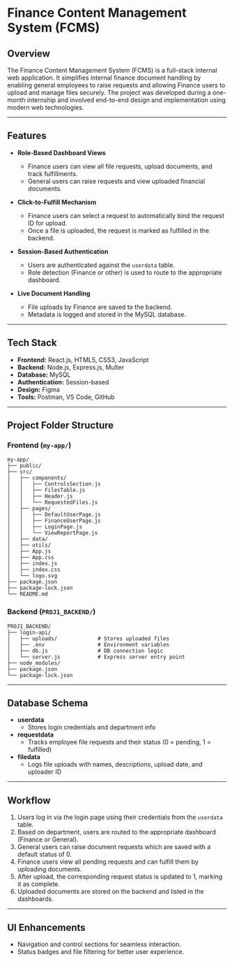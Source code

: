 # Finance Content Management System (FCMS)

## Overview

The Finance Content Management System (FCMS) is a full-stack internal web application. It simplifies internal finance document handling by enabling general employees to raise requests and allowing Finance users to upload and manage files securely. The project was developed during a one-month internship and involved end-to-end design and implementation using modern web technologies.

---

## Features

- **Role-Based Dashboard Views**
  - Finance users can view all file requests, upload documents, and track fulfillments.
  - General users can raise requests and view uploaded financial documents.

- **Click-to-Fulfill Mechanism**
  - Finance users can select a request to automatically bind the request ID for upload.
  - Once a file is uploaded, the request is marked as fulfilled in the backend.

- **Session-Based Authentication**
  - Users are authenticated against the `userdata` table.
  - Role detection (Finance or other) is used to route to the appropriate dashboard.

- **Live Document Handling**
  - File uploads by Finance are saved to the backend.
  - Metadata is logged and stored in the MySQL database.

---

## Tech Stack

- **Frontend:** React.js, HTML5, CSS3, JavaScript
- **Backend:** Node.js, Express.js, Multer
- **Database:** MySQL
- **Authentication:** Session-based
- **Design:** Figma
- **Tools:** Postman, VS Code, GitHub

---

## Project Folder Structure

### Frontend (`my-app/`)
```
my-app/
├── public/
├── src/
│   ├── components/
│   │   ├── ControlsSection.js
│   │   ├── FilesTable.js
│   │   ├── Header.js
│   │   └── RequestedFiles.js
│   ├── pages/
│   │   ├── DefaultUserPage.js
│   │   ├── FinanceUserPage.js
│   │   ├── LoginPage.js
│   │   └── ViewReportPage.js
│   ├── data/
│   ├── utils/
│   ├── App.js
│   ├── App.css
│   ├── index.js
│   ├── index.css
│   └── logo.svg
├── package.json
├── package-lock.json
└── README.md
```

### Backend (`PROJ1_BACKEND/`)
```
PROJ1_BACKEND/
├── login-api/
│   ├── uploads/             # Stores uploaded files
│   ├── .env                 # Environment variables
│   ├── db.js                # DB connection logic
│   └── server.js            # Express server entry point
├── node_modules/
├── package.json
└── package-lock.json
```

---

## Database Schema

- **userdata**
  - Stores login credentials and department info
- **requestdata**
  - Tracks employee file requests and their status (0 = pending, 1 = fulfilled)
- **filedata**
  - Logs file uploads with names, descriptions, upload date, and uploader ID

---

## Workflow

1. Users log in via the login page using their credentials from the `userdata` table.
2. Based on department, users are routed to the appropriate dashboard (Finance or General).
3. General users can raise document requests which are saved with a default status of 0.
4. Finance users view all pending requests and can fulfill them by uploading documents.
5. After upload, the corresponding request status is updated to 1, marking it as complete.
6. Uploaded documents are stored on the backend and listed in the dashboards.

---

## UI Enhancements

- Navigation and control sections for seamless interaction.
- Status badges and file filtering for better user experience.

